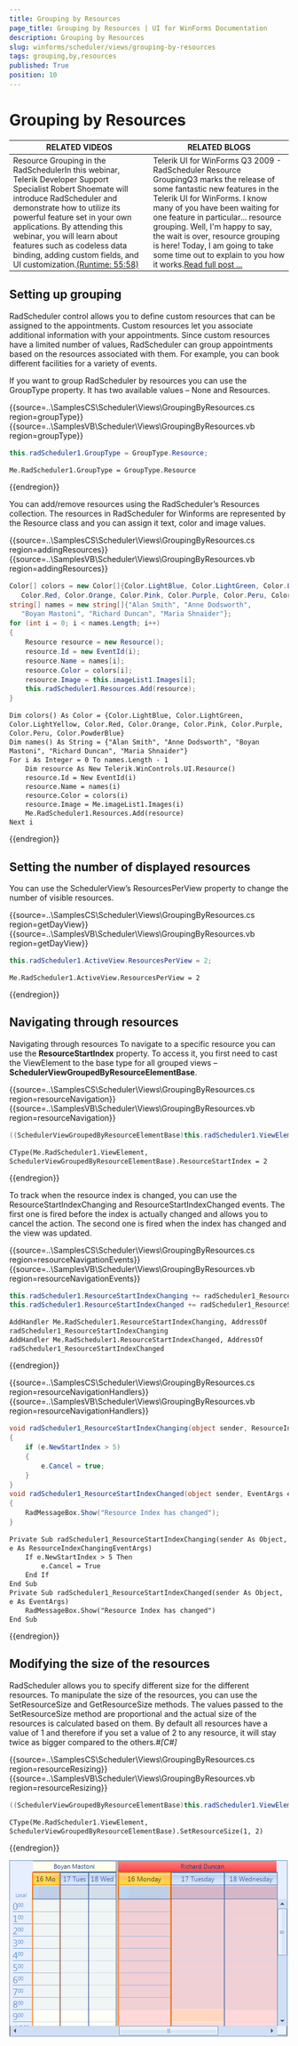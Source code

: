 ```yaml
---
title: Grouping by Resources
page_title: Grouping by Resources | UI for WinForms Documentation
description: Grouping by Resources
slug: winforms/scheduler/views/grouping-by-resources
tags: grouping,by,resources
published: True
position: 10
---
```


# Grouping by Resources


|RELATED VIDEOS|RELATED BLOGS|
|-----|-----|
|Resource Grouping in the RadSchedulerIn this webinar, Telerik Developer Support Specialist Robert Shoemate will introduce RadScheduler and demonstrate how to utilize its powerful feature set in your own applications. By attending this webinar, you will learn about features such as codeless data binding, adding custom fields, and UI customization.[(Runtime: 55:58)](http://www.telerik.com/videos/winforms/resource-grouping-in-the-radscheduler)|Telerik UI for WinForms Q3 2009 - RadScheduler Resource GroupingQ3 marks the release of some fantastic new features in the Telerik UI for WinForms. I know many of you have been waiting for one feature in particular... resource grouping. Well, I'm happy to say, the wait is over, resource grouping is here! Today, I am going to take some time out to explain to you how it works.[Read full post ...](http://blogs.telerik.com/RobertShoemate/Posts/09-11-05/radcontrols_for_winforms_q3_2009_-_radscheduler_resource_grouping.aspx)|

## Setting up grouping

RadScheduler control allows you to define custom resources that can be assigned to the appointments. Custom resources let you associate additional information with your appointments. Since custom resources have a limited number of values, RadScheduler can group appointments based on the resources associated with them. For example, you can book different facilities for a variety of events.

If you want to group RadScheduler by resources you can use the GroupType property. It has two available values – None and Resources.

{{source=..\SamplesCS\Scheduler\Views\GroupingByResources.cs region=groupType}} 
{{source=..\SamplesVB\Scheduler\Views\GroupingByResources.vb region=groupType}} 

````C#
this.radScheduler1.GroupType = GroupType.Resource;

````
````VB.NET
Me.RadScheduler1.GroupType = GroupType.Resource

````

{{endregion}} 

You can add/remove resources using the RadScheduler’s Resources collection. The resources in RadScheduler for Winforms are represented by the Resource class and you can assign it text, color and image values.

{{source=..\SamplesCS\Scheduler\Views\GroupingByResources.cs region=addingResources}} 
{{source=..\SamplesVB\Scheduler\Views\GroupingByResources.vb region=addingResources}} 

````C#
Color[] colors = new Color[]{Color.LightBlue, Color.LightGreen, Color.LightYellow,
   Color.Red, Color.Orange, Color.Pink, Color.Purple, Color.Peru, Color.PowderBlue};
string[] names = new string[]{"Alan Smith", "Anne Dodsworth",
   "Boyan Mastoni", "Richard Duncan", "Maria Shnaider"};
for (int i = 0; i < names.Length; i++)
{
    Resource resource = new Resource();
    resource.Id = new EventId(i);
    resource.Name = names[i];
    resource.Color = colors[i];
    resource.Image = this.imageList1.Images[i];
    this.radScheduler1.Resources.Add(resource);
}

````
````VB.NET
Dim colors() As Color = {Color.LightBlue, Color.LightGreen, Color.LightYellow, Color.Red, Color.Orange, Color.Pink, Color.Purple, Color.Peru, Color.PowderBlue}
Dim names() As String = {"Alan Smith", "Anne Dodsworth", "Boyan Mastoni", "Richard Duncan", "Maria Shnaider"}
For i As Integer = 0 To names.Length - 1
    Dim resource As New Telerik.WinControls.UI.Resource()
    resource.Id = New EventId(i)
    resource.Name = names(i)
    resource.Color = colors(i)
    resource.Image = Me.imageList1.Images(i)
    Me.RadScheduler1.Resources.Add(resource)
Next i

````

{{endregion}} 

## Setting the number of displayed resources

You can use the SchedulerView’s ResourcesPerView property to change the number of visible resources.

{{source=..\SamplesCS\Scheduler\Views\GroupingByResources.cs region=getDayView}} 
{{source=..\SamplesVB\Scheduler\Views\GroupingByResources.vb region=getDayView}} 

````C#
this.radScheduler1.ActiveView.ResourcesPerView = 2;

````
````VB.NET
Me.RadScheduler1.ActiveView.ResourcesPerView = 2

````

{{endregion}} 

## Navigating through resources

Navigating through resources To navigate to a specific resource you can use the __ResourceStartIndex__ property. To access it, you first need to cast the ViewElement to the base type for all grouped views – __SchedulerViewGroupedByResourceElementBase__.

{{source=..\SamplesCS\Scheduler\Views\GroupingByResources.cs region=resourceNavigation}} 
{{source=..\SamplesVB\Scheduler\Views\GroupingByResources.vb region=resourceNavigation}} 

````C#
((SchedulerViewGroupedByResourceElementBase)this.radScheduler1.ViewElement).ResourceStartIndex = 2;

````
````VB.NET
CType(Me.RadScheduler1.ViewElement, SchedulerViewGroupedByResourceElementBase).ResourceStartIndex = 2

````

{{endregion}}

To track when the resource index is changed, you can use the ResourceStartIndexChanging and ResourceStartIndexChanged events. The first one is fired before the index is actually changed and allows you to cancel the action. The second one is fired when the index has changed and the view was updated.

{{source=..\SamplesCS\Scheduler\Views\GroupingByResources.cs region=resourceNavigationEvents}} 
{{source=..\SamplesVB\Scheduler\Views\GroupingByResources.vb region=resourceNavigationEvents}} 

````C#
this.radScheduler1.ResourceStartIndexChanging += radScheduler1_ResourceStartIndexChanging;
this.radScheduler1.ResourceStartIndexChanged += radScheduler1_ResourceStartIndexChanged;

````
````VB.NET
AddHandler Me.RadScheduler1.ResourceStartIndexChanging, AddressOf radScheduler1_ResourceStartIndexChanging
AddHandler Me.RadScheduler1.ResourceStartIndexChanged, AddressOf radScheduler1_ResourceStartIndexChanged

````

{{endregion}}

{{source=..\SamplesCS\Scheduler\Views\GroupingByResources.cs region=resourceNavigationHandlers}} 
{{source=..\SamplesVB\Scheduler\Views\GroupingByResources.vb region=resourceNavigationHandlers}} 

````C#
void radScheduler1_ResourceStartIndexChanging(object sender, ResourceIndexChangingEventArgs e)
{
    if (e.NewStartIndex > 5)
    {
        e.Cancel = true;
    }
}
void radScheduler1_ResourceStartIndexChanged(object sender, EventArgs e)
{
    RadMessageBox.Show("Resource Index has changed");
}

````
````VB.NET
Private Sub radScheduler1_ResourceStartIndexChanging(sender As Object, e As ResourceIndexChangingEventArgs)
    If e.NewStartIndex > 5 Then
        e.Cancel = True
    End If
End Sub
Private Sub radScheduler1_ResourceStartIndexChanged(sender As Object, e As EventArgs)
    RadMessageBox.Show("Resource Index has changed")
End Sub

````

{{endregion}} 

## Modifying the size of the resources

RadScheduler allows you to specify different size for the different resources. To manipulate the size of the resources, you can use the SetResourceSize and GetResourceSize methods. The values passed to the SetResourceSize method are proportional and the actual size of the resources is calculated based on them. By default all resources have a value of 1 and therefore if you set a value of 2 to any resource, it will stay twice as bigger compared to the others.#_[C#]_

{{source=..\SamplesCS\Scheduler\Views\GroupingByResources.cs region=resourceResizing}} 
{{source=..\SamplesVB\Scheduler\Views\GroupingByResources.vb region=resourceResizing}} 

````C#
((SchedulerViewGroupedByResourceElementBase)this.radScheduler1.ViewElement).SetResourceSize(1, 2);

````
````VB.NET
CType(Me.RadScheduler1.ViewElement, SchedulerViewGroupedByResourceElementBase).SetResourceSize(1, 2)

````

{{endregion}} 


![scheduler-views-grouping-by-resource 001](images/scheduler-views-grouping-by-resource001.png)
